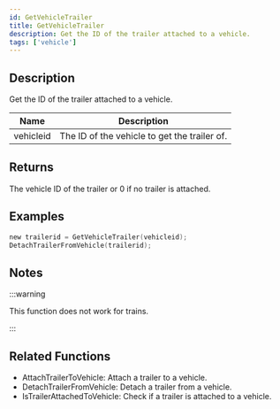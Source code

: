 ```yaml
---
id: GetVehicleTrailer
title: GetVehicleTrailer
description: Get the ID of the trailer attached to a vehicle.
tags: ['vehicle']
---
```


## Description

Get the ID of the trailer attached to a vehicle.


| Name | Description |
|------|-------------|
|vehicleid | The ID of the vehicle to get the trailer of.|


## Returns

The vehicle ID of the trailer or 0 if no trailer is attached.


## Examples


```c
new trailerid = GetVehicleTrailer(vehicleid);
DetachTrailerFromVehicle(trailerid);
```


## Notes

:::warning

This function does not work for trains.

:::


## Related Functions


-  AttachTrailerToVehicle: Attach a trailer to a vehicle.
-  DetachTrailerFromVehicle: Detach a trailer from a vehicle.
-  IsTrailerAttachedToVehicle: Check if a trailer is attached to a vehicle.